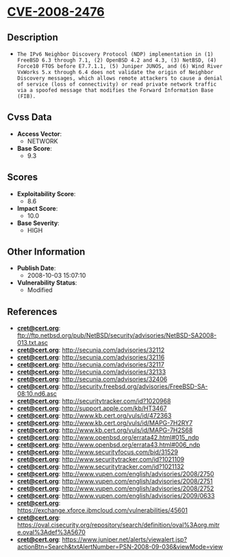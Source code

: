
# [CVE-2008-2476](https://cve.mitre.org/cgi-bin/cvename.cgi?name=CVE-2008-2476)

## Description

- `The IPv6 Neighbor Discovery Protocol (NDP) implementation in (1) FreeBSD 6.3 through 7.1, (2) OpenBSD 4.2 and 4.3, (3) NetBSD, (4) Force10 FTOS before E7.7.1.1, (5) Juniper JUNOS, and (6) Wind River VxWorks 5.x through 6.4 does not validate the origin of Neighbor Discovery messages, which allows remote attackers to cause a denial of service (loss of connectivity) or read private network traffic via a spoofed message that modifies the Forward Information Base (FIB).`

## Cvss Data

- **Access Vector**:
  - NETWORK
- **Base Score**:
  - 9.3

## Scores

- **Exploitability Score**:
  - 8.6
- **Impact Score**:
  - 10.0
- **Base Severity**:
  - HIGH

## Other Information

- **Publish Date**:
  - 2008-10-03 15:07:10
- **Vulnerability Status**:
  - Modified

## References

- **cret@cert.org**: ftp://ftp.netbsd.org/pub/NetBSD/security/advisories/NetBSD-SA2008-013.txt.asc
- **cret@cert.org**: http://secunia.com/advisories/32112
- **cret@cert.org**: http://secunia.com/advisories/32116
- **cret@cert.org**: http://secunia.com/advisories/32117
- **cret@cert.org**: http://secunia.com/advisories/32133
- **cret@cert.org**: http://secunia.com/advisories/32406
- **cret@cert.org**: http://security.freebsd.org/advisories/FreeBSD-SA-08:10.nd6.asc
- **cret@cert.org**: http://securitytracker.com/id?1020968
- **cret@cert.org**: http://support.apple.com/kb/HT3467
- **cret@cert.org**: http://www.kb.cert.org/vuls/id/472363
- **cret@cert.org**: http://www.kb.cert.org/vuls/id/MAPG-7H2RY7
- **cret@cert.org**: http://www.kb.cert.org/vuls/id/MAPG-7H2S68
- **cret@cert.org**: http://www.openbsd.org/errata42.html#015_ndp
- **cret@cert.org**: http://www.openbsd.org/errata43.html#006_ndp
- **cret@cert.org**: http://www.securityfocus.com/bid/31529
- **cret@cert.org**: http://www.securitytracker.com/id?1021109
- **cret@cert.org**: http://www.securitytracker.com/id?1021132
- **cret@cert.org**: http://www.vupen.com/english/advisories/2008/2750
- **cret@cert.org**: http://www.vupen.com/english/advisories/2008/2751
- **cret@cert.org**: http://www.vupen.com/english/advisories/2008/2752
- **cret@cert.org**: http://www.vupen.com/english/advisories/2009/0633
- **cret@cert.org**: https://exchange.xforce.ibmcloud.com/vulnerabilities/45601
- **cret@cert.org**: https://oval.cisecurity.org/repository/search/definition/oval%3Aorg.mitre.oval%3Adef%3A5670
- **cret@cert.org**: https://www.juniper.net/alerts/viewalert.jsp?actionBtn=Search&txtAlertNumber=PSN-2008-09-036&viewMode=view
